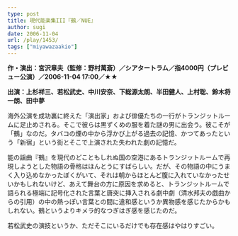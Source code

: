 ```yaml
---
type: post
title: 現代能楽集III『鵺／NUE』
author: sugi
date: 2006-11-04
url: /play/1453/
tags: ["miyawazaakio"]
---
```

**作・演出：宮沢章夫（監修：野村萬斎）／シアタートラム／指4000円（プレビュー公演）／2006-11-04 17:00／★★**

**出演：上杉祥三、若松武史、中川安奈、下総源太朗、半田健人、上村聡、鈴木将一朗、田中夢**

海外公演を成功裏に終えた「演出家」および俳優たちの一行がトランジットルームに足止めされる。そこで彼らは黒ずくめの服を着た謎の男に出会う。彼こそが「鵺」なのだ。タバコの煙の中から浮かび上がる過去の記憶、かつてあったという「新宿」という街とそこで上演された失われた劇の記憶だ。

能の謡曲『鵺』を現代のどこともしれぬ国の空港にあるトランジットルームで再現しようとした物語の骨格はほんとうにすばらしい。だが、その物語の中にうまく入り込めなかったぼくがいて、それは朝からほとんど腹に入れていなかったせいかもしれないけど、あえて舞台の方に原因を求めると、トランジットルームで語られる極端に記号化された言葉と唐突に挿入される劇中劇（清水邦夫の戯曲からの引用）の中の熱っぽい言葉との間に違和感というか異物感を感じたからかもしれない。鵺というよりキメラ的なつぎはぎ感を感じたのだ。

若松武史の演技というか、ただそこにいるだけでも存在感はやはりすごい。
